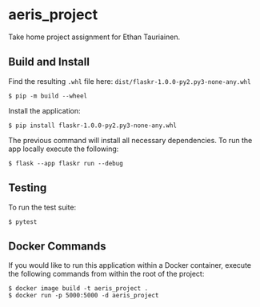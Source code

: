 # aeris_project
Take home project assignment for Ethan Tauriainen.

## Build and Install
Find the resulting `.whl` file here: `dist/flaskr-1.0.0-py2.py3-none-any.whl`
```
$ pip -m build --wheel
```

Install the application:
```
$ pip install flaskr-1.0.0-py2.py3-none-any.whl
```

The previous command will install all necessary dependencies. To run the app locally execute the following:
```
$ flask --app flaskr run --debug
```

## Testing
To run the test suite:
```
$ pytest
```

## Docker Commands
If you would like to run this application within a Docker container, execute the following commands from within the root of the project:
```
$ docker image build -t aeris_project .
$ docker run -p 5000:5000 -d aeris_project
```
